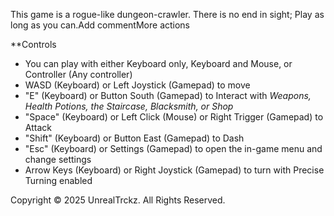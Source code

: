 This game is a rogue-like dungeon-crawler. There is no end in sight; Play as long as you can.Add commentMore actions

**Controls
- You can play with either Keyboard only, Keyboard and Mouse, or Controller (Any controller)
- WASD (Keyboard) or Left Joystick (Gamepad) to move
- "E" (Keyboard) or Button South (Gamepad) to Interact with *Weapons, Health Potions, the Staircase, Blacksmith, or Shop*
- "Space" (Keyboard) or Left Click (Mouse) or Right Trigger (Gamepad) to Attack
- "Shift" (Keyboard) or Button East (Gamepad) to Dash
- "Esc" (Keyboard) or Settings (Gamepad) to open the in-game menu and change settings
- Arrow Keys (Keyboard) or Right Joystick (Gamepad) to turn with Precise Turning enabled

Copyright © 2025 UnrealTrckz. All Rights Reserved.
